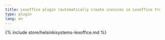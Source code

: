 ```yaml
---
title: Lexoffice plugin (automatically create invoices in Lexoffice from Kimai invoices)
type: plugin
lang: en
---
```


{% include store/helsinkisystems-lexoffice.md %}